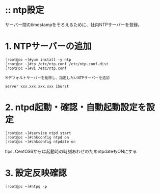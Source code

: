 
:: ntp設定
===

サーバー間のtimestampをそろえるために、社内NTPサーバーを登録。

# 1. NTPサーバーの追加

```
[root@pc ~]#yum install -y ntp
[root@pc ~]#cp /etc/ntp.conf /etc/ntp.conf.dist
[root@pc ~]#vi /etc/ntp.conf

※デフォルトサーバーを削除し、指定したいNTPサーバーを追加

server xxx.xxx.xxx.xxx iburst
```

# 2. ntpd起動・確認・自動起動設定を設定

```
[root@pc ~]#service ntpd start
[root@pc ~]#chkconfig ntpd on
[root@pc ~]#chkconfig ntpdate on
```

tips: CentOS6からは起動時の時刻あわせのためntpdateもONにする

# 3. 設定反映確認

```
[root@pc ~]#ntpq -p
```